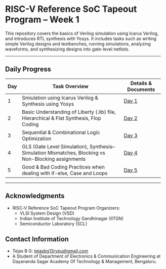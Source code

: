 # RISC-V Reference SoC Tapeout Program – Week 1

This repository covers the basics of Verilog simulation using Icarus Verilog, and introduces RTL synthesis with Yosys. It includes tasks such as writing simple Verilog designs and testbenches, running simulations, analyzing waveforms, and synthesizing designs into gate-level netlists.

---

## Daily Progress

| Day | Task Overview                                    | Details & Documents         |
|-----|--------------------------------------------------|-----------------------------|
| 1   | Smiulation using Icarus Verilog & Synthesis using Yosys   | [Day 1](./Day-01/Day-01.md)     |
| 2   | Basic Understanding of Liberty (.lib) file, Hierarchical & Flat Synthesis, Flop Coding | [Day 2](./Day-02/Day-02.md)     |
| 3   | Sequential & Combinational Logic Optimization  | [Day 3](./Day-03/Day-03.md)     |
| 4   | GLS (Gate Level Simulation), Synthesis–Simulation Mismatches, Blocking vs Non-Blocking assignments  | [Day 4](./Day-04/Day-04.md)     |
| 5   | Good & Bad Coding Practices when dealing with if-else, Case and Loops | [Day 5](./Day-05/Day-05.md)     |

---

<!--

📂 Each day has its own folder (`Day1`, `Day2`, …) with:
- A `Day<num>.md` file (your notes, explanations, tasks).  
- Any Verilog source (`.v`) and testbench files (`_tb.v`).  
- Screenshots, waveforms, or results (if needed).  

-->


## Acknowledgments
- RISC‑V Reference SoC Tapeout Program Organizers:
    - VLSI System Design (VSD)
    - Indian Institute of Technology Gandhinagar (IITGN)
    - Semiconductor Laboratory (SCL)
  <!--     - Synopsys Inc. -->


## Contact Information
- Tejas B G: [tejasbg13rvpu@gmail.com](mailto:tejasbg13rvpu@gmail.com)
- A Student of Department of Electronics & Communication Engineering at Dayananda Sagar Academy Of Technology & Management, Bengaluru.
